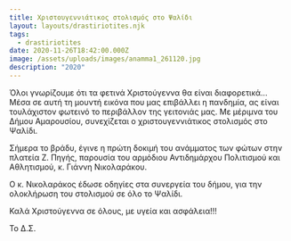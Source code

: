 ```yaml
---
title: Χριστουγεννιάτικος στολισμός στο Ψαλίδι
layout: layouts/drastiriotites.njk
tags:
  - drastiriotites
date: 2020-11-26T18:42:00.000Z
image: /assets/uploads/images/anamma1_261120.jpg
description: "2020"
---
```

Όλοι γνωρίζουμε ότι τα φετινά Χριστούγεννα θα είναι διαφορετικά... Μέσα σε αυτή τη μουντή εικόνα που μας επιβάλλει η πανδημία, ας είναι τουλάχιστον φωτεινό το περιβάλλον της γειτονιάς μας. Με μέριμνα του Δήμου Αμαρουσίου, συνεχίζεται ο χριστουγεννιάτικος στολισμός ​στο Ψαλίδι. 

Σήμερα το βράδυ, έγινε η πρώτη δοκιμή του ανάμματος των φώτων στην πλατεία Ζ. Πηγής, παρουσία του αρμόδιου Αντιδημάρχου Πολιτισμού και Αθλητισμού, κ. Γιάννη Νικολαράκου.  

Ο κ. Νικολαράκος έδωσε οδηγίες στα συνεργεία του δήμου, για την ολοκλήρωση του στολισμού σε όλο το Ψαλίδι. 

Καλά Χριστούγεννα σε όλους, με υγεία και ασφάλεια!!!

Το Δ.Σ.

